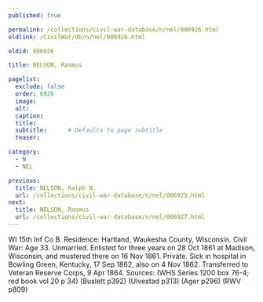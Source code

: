```yaml
---
published: true

permalink: /collections/civil-war-database/n/nel/006926.html
oldlink: /CivilWar/db/n/nel/006926.html

oldid: 006926

title: NELSON, Rasmus

pagelist:
  exclude: false
  order: 6926
  image: 
  alt:
  caption:
  title:
  subtitle:      # Defaults to page subtitle
  teaser:

category: 
  - N 
  - NEL

previous:
  title: NELSON, Ralph N.
  url: /collections/civil-war-database/n/nel/006925.html  
next:
  title: NELSON, Rasmus
  url: /collections/civil-war-database/n/nel/006927.html   
---
```

WI 15th Inf Co B. Residence: Hartland, Waukesha County, Wisconsin. Civil War: Age 33. Unmarried. Enlisted for three years on 28 Oct 1861 at Madison, Wisconsin, and mustered there on 16 Nov 1861. Private. Sick in hospital in Bowling Green, Kentucky, 17 Sep 1862, also on 4 Nov 1862. Transferred to Veteran Reserve Corps, 9 Apr 1864. Sources: (WHS Series 1200 box 76-4; red book vol 20 p 34) (Buslett p392) (Ulvestad p313) (Ager p296) (RWV p809)
